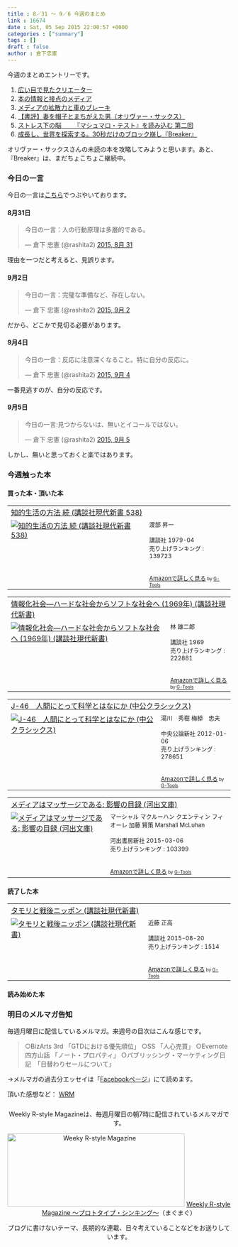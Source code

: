 ```yaml
---
title : 8／31 〜 9／6 今週のまとめ
link : 16674
date : Sat, 05 Sep 2015 22:00:57 +0000
categories : ["summary"]
tags : []
draft : false
author : 倉下忠憲
---
```


今週のまとめエントリーです。

<ol>
<li><a href="https://rashita.net/blog/?p=16643" target="_blank">広い目で見たクリエーター</a></li>
<li><a href="https://rashita.net/blog/?p=16647" target="_blank">本の情報と接点のメディア</a></li>
<li><a href="https://rashita.net/blog/?p=16651" target="_blank">メディアの拡散力と車のブレーキ</a></li>
<li><a href="https://rashita.net/blog/?p=16655" target="_blank">【書評】妻を帽子とまちがえた男（オリヴァー・サックス）</a></li>
<li><a href="https://rashita.net/blog/?p=16662" target="_blank">ストレス下の脳＿＿『マシュマロ・テスト』を読み込む 第二回</a></li>
<li><a href="https://rashita.net/blog/?p=16667" target="_blank">成長し、世界を探索する。30秒だけのブロック崩し『Breaker』</a></li>
</ol>

オリヴァー・サックスさんの未読の本を攻略してみようと思います。あと、『Breaker』は、まだちょこちょこ継続中。

<h3>今日の一言</h3>
今日の一言は<a href="http://twitter.com/rashita2 ">こちら</a>でつぶやいております。

<h4>8月31日</h4>

<blockquote class="twitter-tweet" lang="ja"><p lang="ja" dir="ltr">今日の一言：人の行動原理は多層的である。</p>&mdash; 倉下 忠憲 (@rashita2) <a href="https://twitter.com/rashita2/status/638323642158284800">2015, 8月 31</a></blockquote>
<script async src="//platform.twitter.com/widgets.js" charset="utf-8"></script>

理由を一つだと考えると、見誤ります。

<h4>9月2日</h4>

<blockquote class="twitter-tweet" lang="ja"><p lang="ja" dir="ltr">今日の一言：完璧な準備など、存在しない。</p>&mdash; 倉下 忠憲 (@rashita2) <a href="https://twitter.com/rashita2/status/639069966638055424">2015, 9月 2</a></blockquote>
<script async src="//platform.twitter.com/widgets.js" charset="utf-8"></script>

だから、どこかで見切る必要があります。

<h4>9月4日</h4>

<blockquote class="twitter-tweet" lang="ja"><p lang="ja" dir="ltr">今日の一言：反応に注意深くなること。特に自分の反応に。</p>&mdash; 倉下 忠憲 (@rashita2) <a href="https://twitter.com/rashita2/status/639776903881076736">2015, 9月 4</a></blockquote>
<script async src="//platform.twitter.com/widgets.js" charset="utf-8"></script>

一番見逃すのが、自分の反応です。

<h4>9月5日</h4>

<blockquote class="twitter-tweet" lang="ja"><p lang="ja" dir="ltr">今日の一言:見つからないは、無いとイコールではない。</p>&mdash; 倉下 忠憲 (@rashita2) <a href="https://twitter.com/rashita2/status/640070664091602944">2015, 9月 5</a></blockquote>
<script async src="//platform.twitter.com/widgets.js" charset="utf-8"></script>

しかし、無いと思っておくと楽ではあります。

<H3>今週触った本</H3>

<H4>買った本・頂いた本</H4>

<table  border="0" cellpadding="5"><tr><td colspan="2"><a href="http://www.amazon.co.jp/%E7%9F%A5%E7%9A%84%E7%94%9F%E6%B4%BB%E3%81%AE%E6%96%B9%E6%B3%95-%E8%AC%9B%E8%AB%87%E7%A4%BE%E7%8F%BE%E4%BB%A3%E6%96%B0%E6%9B%B8-538-%E6%B8%A1%E9%83%A8-%E6%98%87%E4%B8%80/dp/4061455389%3FSubscriptionId%3D15SMZCTB9V8NGR2TW082%26tag%3Drashita1000-22%26linkCode%3Dxm2%26camp%3D2025%26creative%3D165953%26creativeASIN%3D4061455389" target="_blank">知的生活の方法 続 (講談社現代新書 538)</a><img src="http://www.assoc-amazon.jp/e/ir?t=rashita1000-22&l=ur2&o=9" width="1" height="1" style="border: none;" alt="" /></td></tr><tr><td valign="top"><a href="http://www.amazon.co.jp/%E7%9F%A5%E7%9A%84%E7%94%9F%E6%B4%BB%E3%81%AE%E6%96%B9%E6%B3%95-%E8%AC%9B%E8%AB%87%E7%A4%BE%E7%8F%BE%E4%BB%A3%E6%96%B0%E6%9B%B8-538-%E6%B8%A1%E9%83%A8-%E6%98%87%E4%B8%80/dp/4061455389%3FSubscriptionId%3D15SMZCTB9V8NGR2TW082%26tag%3Drashita1000-22%26linkCode%3Dxm2%26camp%3D2025%26creative%3D165953%26creativeASIN%3D4061455389" target="_blank"><img src="http://ecx.images-amazon.com/images/I/21HJFKXB7ML._SL160_.jpg" border="0" alt="知的生活の方法 続 (講談社現代新書 538)" /></a></td><td valign="top"><font size="-1">渡部 昇一 <br /><br />講談社  1979-04<br />売り上げランキング : 139723<br /><br /><br /><a href="http://www.amazon.co.jp/%E7%9F%A5%E7%9A%84%E7%94%9F%E6%B4%BB%E3%81%AE%E6%96%B9%E6%B3%95-%E8%AC%9B%E8%AB%87%E7%A4%BE%E7%8F%BE%E4%BB%A3%E6%96%B0%E6%9B%B8-538-%E6%B8%A1%E9%83%A8-%E6%98%87%E4%B8%80/dp/4061455389%3FSubscriptionId%3D15SMZCTB9V8NGR2TW082%26tag%3Drashita1000-22%26linkCode%3Dxm2%26camp%3D2025%26creative%3D165953%26creativeASIN%3D4061455389" target="_blank">Amazonで詳しく見る</a></font><font size="-2"> by <a href="http://www.goodpic.com/mt/aws/index.html" >G-Tools</a></font></td></tr></table>


<table  border="0" cellpadding="5"><tr><td colspan="2"><a href="http://www.amazon.co.jp/%E6%83%85%E5%A0%B1%E5%8C%96%E7%A4%BE%E4%BC%9A%E2%80%95%E3%83%8F%E3%83%BC%E3%83%89%E3%81%AA%E7%A4%BE%E4%BC%9A%E3%81%8B%E3%82%89%E3%82%BD%E3%83%95%E3%83%88%E3%81%AA%E7%A4%BE%E4%BC%9A%E3%81%B8-1969%E5%B9%B4-%E8%AC%9B%E8%AB%87%E7%A4%BE%E7%8F%BE%E4%BB%A3%E6%96%B0%E6%9B%B8-%E6%9E%97-%E9%9B%84%E4%BA%8C%E9%83%8E/dp/B000J9P02A%3FSubscriptionId%3D15SMZCTB9V8NGR2TW082%26tag%3Drashita1000-22%26linkCode%3Dxm2%26camp%3D2025%26creative%3D165953%26creativeASIN%3DB000J9P02A" target="_blank">情報化社会―ハードな社会からソフトな社会へ (1969年) (講談社現代新書)</a><img src="http://www.assoc-amazon.jp/e/ir?t=rashita1000-22&l=ur2&o=9" width="1" height="1" style="border: none;" alt="" /></td></tr><tr><td valign="top"><a href="http://www.amazon.co.jp/%E6%83%85%E5%A0%B1%E5%8C%96%E7%A4%BE%E4%BC%9A%E2%80%95%E3%83%8F%E3%83%BC%E3%83%89%E3%81%AA%E7%A4%BE%E4%BC%9A%E3%81%8B%E3%82%89%E3%82%BD%E3%83%95%E3%83%88%E3%81%AA%E7%A4%BE%E4%BC%9A%E3%81%B8-1969%E5%B9%B4-%E8%AC%9B%E8%AB%87%E7%A4%BE%E7%8F%BE%E4%BB%A3%E6%96%B0%E6%9B%B8-%E6%9E%97-%E9%9B%84%E4%BA%8C%E9%83%8E/dp/B000J9P02A%3FSubscriptionId%3D15SMZCTB9V8NGR2TW082%26tag%3Drashita1000-22%26linkCode%3Dxm2%26camp%3D2025%26creative%3D165953%26creativeASIN%3DB000J9P02A" target="_blank"><img src="" border="0" alt="情報化社会―ハードな社会からソフトな社会へ (1969年) (講談社現代新書)" /></a></td><td valign="top"><font size="-1">林 雄二郎 <br /><br />講談社  1969<br />売り上げランキング : 222881<br /><br /><br /><a href="http://www.amazon.co.jp/%E6%83%85%E5%A0%B1%E5%8C%96%E7%A4%BE%E4%BC%9A%E2%80%95%E3%83%8F%E3%83%BC%E3%83%89%E3%81%AA%E7%A4%BE%E4%BC%9A%E3%81%8B%E3%82%89%E3%82%BD%E3%83%95%E3%83%88%E3%81%AA%E7%A4%BE%E4%BC%9A%E3%81%B8-1969%E5%B9%B4-%E8%AC%9B%E8%AB%87%E7%A4%BE%E7%8F%BE%E4%BB%A3%E6%96%B0%E6%9B%B8-%E6%9E%97-%E9%9B%84%E4%BA%8C%E9%83%8E/dp/B000J9P02A%3FSubscriptionId%3D15SMZCTB9V8NGR2TW082%26tag%3Drashita1000-22%26linkCode%3Dxm2%26camp%3D2025%26creative%3D165953%26creativeASIN%3DB000J9P02A" target="_blank">Amazonで詳しく見る</a></font><font size="-2"> by <a href="http://www.goodpic.com/mt/aws/index.html" >G-Tools</a></font></td></tr></table>

<table  border="0" cellpadding="5"><tr><td colspan="2"><a href="http://www.amazon.co.jp/J-46-%E4%BA%BA%E9%96%93%E3%81%AB%E3%81%A8%E3%81%A3%E3%81%A6%E7%A7%91%E5%AD%A6%E3%81%A8%E3%81%AF%E3%81%AA%E3%81%AB%E3%81%8B-%E4%B8%AD%E5%85%AC%E3%82%AF%E3%83%A9%E3%82%B7%E3%83%83%E3%82%AF%E3%82%B9-%E6%B9%AF%E5%B7%9D-%E7%A7%80%E6%A8%B9/dp/4121601300%3FSubscriptionId%3D15SMZCTB9V8NGR2TW082%26tag%3Drashita1000-22%26linkCode%3Dxm2%26camp%3D2025%26creative%3D165953%26creativeASIN%3D4121601300" target="_blank">J-46　人間にとって科学とはなにか (中公クラシックス)</a><img src="http://www.assoc-amazon.jp/e/ir?t=rashita1000-22&l=ur2&o=9" width="1" height="1" style="border: none;" alt="" /></td></tr><tr><td valign="top"><a href="http://www.amazon.co.jp/J-46-%E4%BA%BA%E9%96%93%E3%81%AB%E3%81%A8%E3%81%A3%E3%81%A6%E7%A7%91%E5%AD%A6%E3%81%A8%E3%81%AF%E3%81%AA%E3%81%AB%E3%81%8B-%E4%B8%AD%E5%85%AC%E3%82%AF%E3%83%A9%E3%82%B7%E3%83%83%E3%82%AF%E3%82%B9-%E6%B9%AF%E5%B7%9D-%E7%A7%80%E6%A8%B9/dp/4121601300%3FSubscriptionId%3D15SMZCTB9V8NGR2TW082%26tag%3Drashita1000-22%26linkCode%3Dxm2%26camp%3D2025%26creative%3D165953%26creativeASIN%3D4121601300" target="_blank"><img src="http://ecx.images-amazon.com/images/I/413IHh37P0L._SL160_.jpg" border="0" alt="J-46　人間にとって科学とはなにか (中公クラシックス)" /></a></td><td valign="top"><font size="-1">湯川　秀樹 梅棹　忠夫 <br /><br />中央公論新社  2012-01-06<br />売り上げランキング : 278651<br /><br /><br /><a href="http://www.amazon.co.jp/J-46-%E4%BA%BA%E9%96%93%E3%81%AB%E3%81%A8%E3%81%A3%E3%81%A6%E7%A7%91%E5%AD%A6%E3%81%A8%E3%81%AF%E3%81%AA%E3%81%AB%E3%81%8B-%E4%B8%AD%E5%85%AC%E3%82%AF%E3%83%A9%E3%82%B7%E3%83%83%E3%82%AF%E3%82%B9-%E6%B9%AF%E5%B7%9D-%E7%A7%80%E6%A8%B9/dp/4121601300%3FSubscriptionId%3D15SMZCTB9V8NGR2TW082%26tag%3Drashita1000-22%26linkCode%3Dxm2%26camp%3D2025%26creative%3D165953%26creativeASIN%3D4121601300" target="_blank">Amazonで詳しく見る</a></font><font size="-2"> by <a href="http://www.goodpic.com/mt/aws/index.html" >G-Tools</a></font></td></tr></table>

<table  border="0" cellpadding="5"><tr><td colspan="2"><a href="http://www.amazon.co.jp/%E3%83%A1%E3%83%87%E3%82%A3%E3%82%A2%E3%81%AF%E3%83%9E%E3%83%83%E3%82%B5%E3%83%BC%E3%82%B8%E3%81%A7%E3%81%82%E3%82%8B-%E5%BD%B1%E9%9F%BF%E3%81%AE%E7%9B%AE%E9%8C%B2-%E6%B2%B3%E5%87%BA%E6%96%87%E5%BA%AB-%E3%83%9E%E3%83%BC%E3%82%B7%E3%83%A3%E3%83%AB-%E3%83%9E%E3%82%AF%E3%83%AB%E3%83%BC%E3%83%8F%E3%83%B3/dp/4309464068%3FSubscriptionId%3D15SMZCTB9V8NGR2TW082%26tag%3Drashita1000-22%26linkCode%3Dxm2%26camp%3D2025%26creative%3D165953%26creativeASIN%3D4309464068" target="_blank">メディアはマッサージである: 影響の目録 (河出文庫)</a><img src="http://www.assoc-amazon.jp/e/ir?t=rashita1000-22&l=ur2&o=9" width="1" height="1" style="border: none;" alt="" /></td></tr><tr><td valign="top"><a href="http://www.amazon.co.jp/%E3%83%A1%E3%83%87%E3%82%A3%E3%82%A2%E3%81%AF%E3%83%9E%E3%83%83%E3%82%B5%E3%83%BC%E3%82%B8%E3%81%A7%E3%81%82%E3%82%8B-%E5%BD%B1%E9%9F%BF%E3%81%AE%E7%9B%AE%E9%8C%B2-%E6%B2%B3%E5%87%BA%E6%96%87%E5%BA%AB-%E3%83%9E%E3%83%BC%E3%82%B7%E3%83%A3%E3%83%AB-%E3%83%9E%E3%82%AF%E3%83%AB%E3%83%BC%E3%83%8F%E3%83%B3/dp/4309464068%3FSubscriptionId%3D15SMZCTB9V8NGR2TW082%26tag%3Drashita1000-22%26linkCode%3Dxm2%26camp%3D2025%26creative%3D165953%26creativeASIN%3D4309464068" target="_blank"><img src="http://ecx.images-amazon.com/images/I/516yJ-ro3NL._SL160_.jpg" border="0" alt="メディアはマッサージである: 影響の目録 (河出文庫)" /></a></td><td valign="top"><font size="-1">マーシャル マクルーハン クエンティン フィオーレ 加藤 賢策 Marshall McLuhan <br /><br />河出書房新社  2015-03-06<br />売り上げランキング : 103399<br /><br /><br /><a href="http://www.amazon.co.jp/%E3%83%A1%E3%83%87%E3%82%A3%E3%82%A2%E3%81%AF%E3%83%9E%E3%83%83%E3%82%B5%E3%83%BC%E3%82%B8%E3%81%A7%E3%81%82%E3%82%8B-%E5%BD%B1%E9%9F%BF%E3%81%AE%E7%9B%AE%E9%8C%B2-%E6%B2%B3%E5%87%BA%E6%96%87%E5%BA%AB-%E3%83%9E%E3%83%BC%E3%82%B7%E3%83%A3%E3%83%AB-%E3%83%9E%E3%82%AF%E3%83%AB%E3%83%BC%E3%83%8F%E3%83%B3/dp/4309464068%3FSubscriptionId%3D15SMZCTB9V8NGR2TW082%26tag%3Drashita1000-22%26linkCode%3Dxm2%26camp%3D2025%26creative%3D165953%26creativeASIN%3D4309464068" target="_blank">Amazonで詳しく見る</a></font><font size="-2"> by <a href="http://www.goodpic.com/mt/aws/index.html" >G-Tools</a></font></td></tr></table>


<H4>読了した本</H4>

<table  border="0" cellpadding="5"><tr><td colspan="2"><a href="http://www.amazon.co.jp/%E3%82%BF%E3%83%A2%E3%83%AA%E3%81%A8%E6%88%A6%E5%BE%8C%E3%83%8B%E3%83%83%E3%83%9D%E3%83%B3-%E8%AC%9B%E8%AB%87%E7%A4%BE%E7%8F%BE%E4%BB%A3%E6%96%B0%E6%9B%B8-%E8%BF%91%E8%97%A4-%E6%AD%A3%E9%AB%98/dp/4062883287%3FSubscriptionId%3D15SMZCTB9V8NGR2TW082%26tag%3Drashita1000-22%26linkCode%3Dxm2%26camp%3D2025%26creative%3D165953%26creativeASIN%3D4062883287" target="_blank">タモリと戦後ニッポン (講談社現代新書)</a><img src="http://www.assoc-amazon.jp/e/ir?t=rashita1000-22&l=ur2&o=9" width="1" height="1" style="border: none;" alt="" /></td></tr><tr><td valign="top"><a href="http://www.amazon.co.jp/%E3%82%BF%E3%83%A2%E3%83%AA%E3%81%A8%E6%88%A6%E5%BE%8C%E3%83%8B%E3%83%83%E3%83%9D%E3%83%B3-%E8%AC%9B%E8%AB%87%E7%A4%BE%E7%8F%BE%E4%BB%A3%E6%96%B0%E6%9B%B8-%E8%BF%91%E8%97%A4-%E6%AD%A3%E9%AB%98/dp/4062883287%3FSubscriptionId%3D15SMZCTB9V8NGR2TW082%26tag%3Drashita1000-22%26linkCode%3Dxm2%26camp%3D2025%26creative%3D165953%26creativeASIN%3D4062883287" target="_blank"><img src="http://ecx.images-amazon.com/images/I/319sN0j6BaL._SL160_.jpg" border="0" alt="タモリと戦後ニッポン (講談社現代新書)" /></a></td><td valign="top"><font size="-1">近藤 正高 <br /><br />講談社  2015-08-20<br />売り上げランキング : 1514<br /><br /><br /><a href="http://www.amazon.co.jp/%E3%82%BF%E3%83%A2%E3%83%AA%E3%81%A8%E6%88%A6%E5%BE%8C%E3%83%8B%E3%83%83%E3%83%9D%E3%83%B3-%E8%AC%9B%E8%AB%87%E7%A4%BE%E7%8F%BE%E4%BB%A3%E6%96%B0%E6%9B%B8-%E8%BF%91%E8%97%A4-%E6%AD%A3%E9%AB%98/dp/4062883287%3FSubscriptionId%3D15SMZCTB9V8NGR2TW082%26tag%3Drashita1000-22%26linkCode%3Dxm2%26camp%3D2025%26creative%3D165953%26creativeASIN%3D4062883287" target="_blank">Amazonで詳しく見る</a></font><font size="-2"> by <a href="http://www.goodpic.com/mt/aws/index.html" >G-Tools</a></font></td></tr></table>

<H4>読み始めた本</H4>

<h3>明日のメルマガ告知</h3>
毎週月曜日に配信しているメルマガ。来週号の目次はこんな感じです。
<blockquote>
○BizArts 3rd 「GTDにおける優先順位」
○SS 「人心売買」
○Evernote四方山話 「ノート・プロパティ」
○パブリッシング・マーケティング日記　「日替わりセールについて」
</blockquote>
→メルマガの過去分エッセイは「<a href="http://www.facebook.com/home.php#!/rashitaportal">Facebookページ</a>」にて読めます。

頂いた感想など：
<a class="twitter-timeline"  href="https://twitter.com/rashita2/timelines/427262290753097729"  data-widget-id="427265271171010561">WRM</a>
    <script>!function(d,s,id){var js,fjs=d.getElementsByTagName(s)[0],p=/^http:/.test(d.location)?'http':'https';if(!d.getElementById(id)){js=d.createElement(s);js.id=id;js.src=p+"://platform.twitter.com/widgets.js";fjs.parentNode.insertBefore(js,fjs);}}(document,"script","twitter-wjs");</script>

<div style="text-align:center;margin-top:25px;">
Weekly R-style Magazineは、毎週月曜日の朝7時に配信されているメルマガです。

<a href="http://www.mag2.com/m/0001185133.html" target="_blank"><img src="https://rashita.net/blog/wp-content/uploads/2010/09/mmbanner.jpg" alt="Weeky R-style Magazine" width="400" height="165" class="alignnone size-full wp-image-12201" /></a>
<a href="http://www.mag2.com/m/0001185133.html" target="_blank">Weekly R-style Magazine ～プロトタイプ・シンキング～</a>（まぐまぐ）

ブログに書けないテーマ、長期的な連載、日々考えていることなどをお送りしています。
</div>